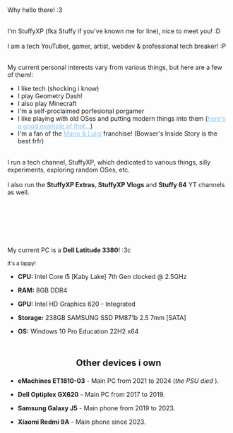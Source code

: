 <style>
    p a {
        color: rgba(137, 196, 244, 1) !important;
    }
</style>
<br>Why hello there! :3</br>

<br>I'm StuffyXP (fka Stuffy if you've known me for line), nice to meet you! :D</br>
<br>I am a tech YouTuber, gamer, artist, webdev & professional tech breaker! :P</br>

<br>My current personal interests vary from various things, but here are a few of them!:</br>

<ul>
<li>
I like tech (shocking i know)
</li>
<li>
I play Geometry Dash!
</li>
<li>
I also play Minecraft
</li>
<li>
I'm a self-proclaimed porfesional porgamer
</li>
<li>
I like playing with old OSes and putting modern things into them (<a href="https://www.youtube.com/watch?v=IPZfS6C_a-4" style="color: rgba(137, 196, 244, 1) !important;">here's a good example of that...</a>)
</li>
<li>
I'm a fan of the <a href="https://en.wikipedia.org/wiki/Mario_%26_Luigi" style="color: rgba(137, 196, 244, 1) !important;">Mario & Luigi</a> franchise! (Bowser's Inside Story is the best frfr)
</li>
</ul>

<br>I run a tech channel, StuffyXP, which dedicated to various things, silly experiments, exploring random OSes, etc.</br>
<br>I also run the <b>StuffyXP Extras</b>, <b>StuffyXP Vlogs</b> and <b>Stuffy 64</b> YT channels as well.</br>
<p>&nbsp;</p>
<p class="title" style="color: white; text-align: center;">💻 PC Specs 💻</p>
<p>&nbsp;</p>
<p>My current PC is a <b>Dell Latitude 3380</b>! :3c</p>
<p style="font-size: 12px;">it's a lappy!</p>
<ul>
<li>
<p><b>CPU:</b> Intel Core i5 [Kaby Lake] 7th Gen clocked @ 2.5GHz</p>
</li>
<li>
<p><b>RAM:</b> 8GB DDR4</p>
</li>
<li>
<p><b>GPU:</b> Intel HD Graphics 620 - Integrated</p>
</li>
<li>
<p><b>Storage:</b> 238GB SAMSUNG SSD PM871b 2.5 7mm [SATA]</p>
</li>
<li>
<p><b>OS:</b> Windows 10 Pro Education 22H2 x64</p>
</li>
</ul>
<p>&nbsp;</p>
<p style="text-align: center; font-size: 20px;"><b>Other devices i own</b></p>
<ul>
<li>
<p><b>eMachines ET1810-03</b> - Main PC from 2021 to 2024 (<i>the PSU died</i> ).</p>
</li>
<li>
<p><b>Dell Optiplex GX620</b> - Main PC from 2017 to 2019.</p>
</li>
<li>
<p><b>Samsung Galaxy J5</b> - Main phone from 2019 to 2023.</p>
</li>
<li>
<p><b>Xiaomi Redmi 9A</b> - Main phone since 2023.</p>
</li>
</ul>